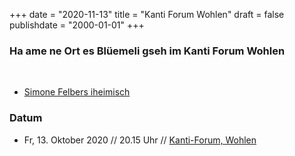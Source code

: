 ﻿+++
date = "2020-11-13"
title = "Kanti Forum Wohlen"
draft = false
publishdate = "2000-01-01"
+++

### Ha ame ne Ort es Blüemeli gseh im Kanti Forum Wohlen

<br>

* [Simone Felbers iheimisch](https://simonefelbersiheimisch.ch/)


### Datum

* Fr, 13. Oktober 2020 // 20.15 Uhr // [Kanti-Forum, Wohlen](https://www.kanti-forum.ch/)
